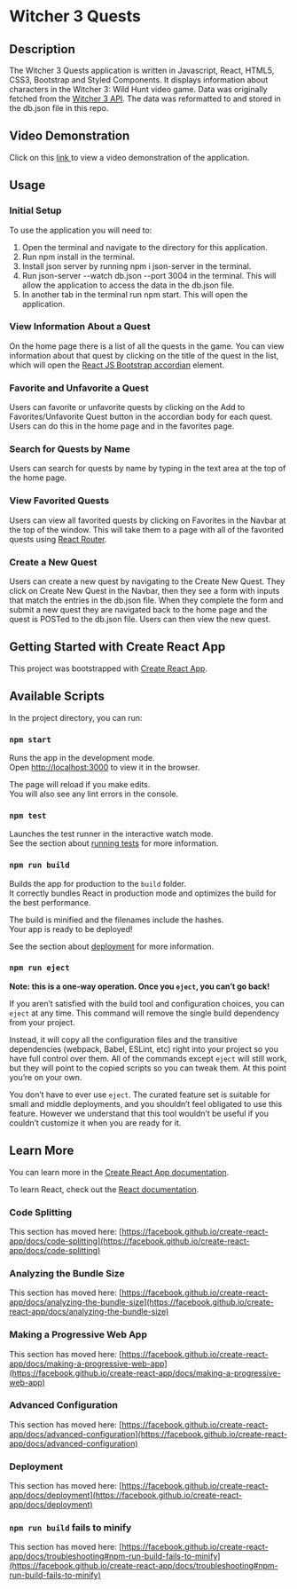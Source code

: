 # Witcher 3 Quests

## Description

The Witcher 3 Quests application is written in Javascript, React, HTML5, CSS3, Bootstrap and Styled Components. It displays information about characters in the Witcher 3: Wild Hunt video game. Data was originally fetched from the <a href="http://witcher3api.com/">Witcher 3 API</a>. The data was reformatted to and stored in the db.json file in this repo.

## Video Demonstration

Click on this <a href='https://watch.screencastify.com/v/O9szYIGD913lFtLUumPD'>link </a> to view a video demonstration of the application.

## Usage

### Initial Setup

To use the application you will need to:
<ol>
    <li>Open the terminal and navigate to the directory for this application.</li>
    <li>Run npm install in the terminal.</li>
    <li>Install json server by running npm i json-server in the terminal.</li>
    <li>Run json-server --watch db.json --port 3004 in the terminal. This will allow the application to access the data in the db.json file.</li>
    <li>In another tab in the terminal run npm start. This will open the application.</li>
</ol>

### View Information About a Quest

On the home page there is a list of all the quests in the game. You can view information about that quest by clicking on the title of the quest in the list, which will open the <a href='https://react-bootstrap.github.io/components/accordion/'>React JS Bootstrap accordian</a> element. 

### Favorite and Unfavorite a Quest

Users can favorite or unfavorite quests by clicking on the Add to Favorites/Unfavorite Quest button in the accordian body for each quest. Users can do this in the home page and in the favorites page.

### Search for Quests by Name

Users can search for quests by name by typing in the text area at the top of the home page. 

### View Favorited Quests

Users can view all favorited quests by clicking on Favorites in the Navbar at the top of the window. This will take them to a page with all of the favorited quests using <a href='https://reactrouter.com/web/guides/quick-start'>React Router</a>.

### Create a New Quest

Users can create a new quest by navigating to the Create New Quest. They click on Create New Quest in the Navbar, then they see a form with inputs that match the entries in the db.json file. When they complete the form and submit a new quest they are navigated back to the home page and the quest is POSTed to the db.json file. Users can then view the new quest. 

## Getting Started with Create React App

This project was bootstrapped with [Create React App](https://github.com/facebook/create-react-app).

## Available Scripts

In the project directory, you can run:

### `npm start`

Runs the app in the development mode.\
Open [http://localhost:3000](http://localhost:3000) to view it in the browser.

The page will reload if you make edits.\
You will also see any lint errors in the console.

### `npm test`

Launches the test runner in the interactive watch mode.\
See the section about [running tests](https://facebook.github.io/create-react-app/docs/running-tests) for more information.

### `npm run build`

Builds the app for production to the `build` folder.\
It correctly bundles React in production mode and optimizes the build for the best performance.

The build is minified and the filenames include the hashes.\
Your app is ready to be deployed!

See the section about [deployment](https://facebook.github.io/create-react-app/docs/deployment) for more information.

### `npm run eject`

**Note: this is a one-way operation. Once you `eject`, you can’t go back!**

If you aren’t satisfied with the build tool and configuration choices, you can `eject` at any time. This command will remove the single build dependency from your project.

Instead, it will copy all the configuration files and the transitive dependencies (webpack, Babel, ESLint, etc) right into your project so you have full control over them. All of the commands except `eject` will still work, but they will point to the copied scripts so you can tweak them. At this point you’re on your own.

You don’t have to ever use `eject`. The curated feature set is suitable for small and middle deployments, and you shouldn’t feel obligated to use this feature. However we understand that this tool wouldn’t be useful if you couldn’t customize it when you are ready for it.

## Learn More

You can learn more in the [Create React App documentation](https://facebook.github.io/create-react-app/docs/getting-started).

To learn React, check out the [React documentation](https://reactjs.org/).

### Code Splitting

This section has moved here: [https://facebook.github.io/create-react-app/docs/code-splitting](https://facebook.github.io/create-react-app/docs/code-splitting)

### Analyzing the Bundle Size

This section has moved here: [https://facebook.github.io/create-react-app/docs/analyzing-the-bundle-size](https://facebook.github.io/create-react-app/docs/analyzing-the-bundle-size)

### Making a Progressive Web App

This section has moved here: [https://facebook.github.io/create-react-app/docs/making-a-progressive-web-app](https://facebook.github.io/create-react-app/docs/making-a-progressive-web-app)

### Advanced Configuration

This section has moved here: [https://facebook.github.io/create-react-app/docs/advanced-configuration](https://facebook.github.io/create-react-app/docs/advanced-configuration)

### Deployment

This section has moved here: [https://facebook.github.io/create-react-app/docs/deployment](https://facebook.github.io/create-react-app/docs/deployment)

### `npm run build` fails to minify

This section has moved here: [https://facebook.github.io/create-react-app/docs/troubleshooting#npm-run-build-fails-to-minify](https://facebook.github.io/create-react-app/docs/troubleshooting#npm-run-build-fails-to-minify)

